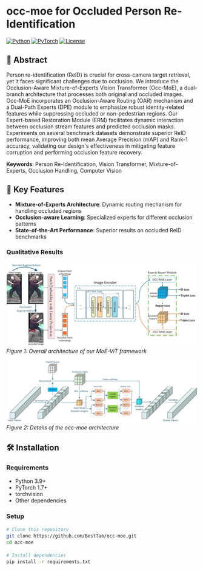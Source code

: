 # occ-moe for Occluded Person Re-Identification

[![Python](https://img.shields.io/badge/Python-3.8%2B-blue)](https://www.python.org/)
[![PyTorch](https://img.shields.io/badge/PyTorch-1.9%2B-orange)](https://pytorch.org/)
[![License](https://img.shields.io/badge/License-MIT-green)](LICENSE)

## 📖 Abstract

Person re-identification (ReID) is crucial for cross-camera target retrieval, yet it faces significant challenges due to occlusion. We introduce the Occlusion-Aware Mixture-of-Experts Vision Transformer (Occ-MoE), a dual-branch architecture that processes both original and occluded images. Occ-MoE incorporates an Occlusion-Aware Routing (OAR) mechanism and a Dual-Path Experts (DPE) module to emphasize robust identity-related features while suppressing occluded or non-pedestrian regions. Our Expert-based Restoration Module (ERM) facilitates dynamic interaction between occlusion stream features and predicted occlusion masks. Experiments on several benchmark datasets demonstrate superior ReID performance, improving both mean Average Precision (mAP) and Rank-1 accuracy, validating our design's effectiveness in mitigating feature corruption and performing occlusion feature recovery.

**Keywords**: Person Re-Identification, Vision Transformer, Mixture-of-Experts, Occlusion Handling, Computer Vision

## 🎯 Key Features

- **Mixture-of-Experts Architecture**: Dynamic routing mechanism for handling occluded regions
- **Occlusion-aware Learning**: Specialized experts for different occlusion patterns
- **State-of-the-Art Performance**: Superior results on occluded ReID benchmarks


### Qualitative Results

![Model Architecture](images/whole.jpg)
*Figure 1: Overall architecture of our MoE-ViT framework*

![Visual Results](images/occ_moe3.jpg)
*Figure 2: Details of the occ-moe architecture*

## 🛠 Installation

### Requirements

- Python 3.9+
- PyTorch 1.7+
- torchvision
- Other dependencies

### Setup

```bash
# Clone this repository
git clone https://github.com/BestTao/occ-moe.git
cd occ-moe

# Install dependencies
pip install -r requirements.txt
